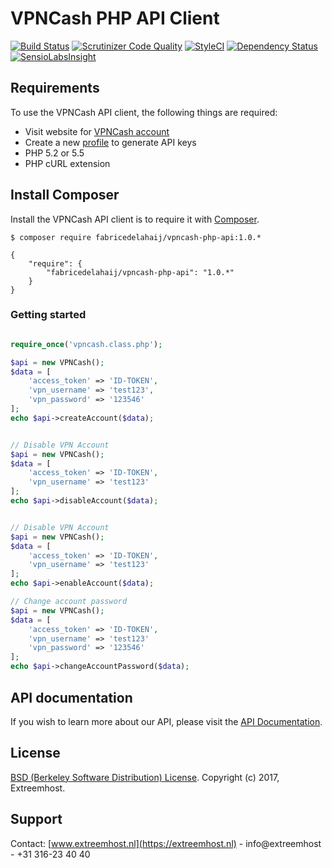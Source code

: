 # VPNCash PHP API Client
[![Build Status](https://scrutinizer-ci.com/g/FabriceDelahaij/vpncash-php-api/badges/build.png?b=master)](https://scrutinizer-ci.com/g/FabriceDelahaij/vpncash-php-api/build-status/master)
[![Scrutinizer Code Quality](https://scrutinizer-ci.com/g/FabriceDelahaij/vpncash-php-api/badges/quality-score.png?b=master)](https://scrutinizer-ci.com/g/FabriceDelahaij/vpncash-php-api/?branch=master)
[![StyleCI](https://styleci.io/repos/108218190/shield?branch=master)](https://styleci.io/repos/108218190)
[![Dependency Status](https://www.versioneye.com/user/projects/59f011f90fb24f104530808c/badge.svg?style=flat-square)](https://www.versioneye.com/user/projects/59f011f90fb24f104530808c)
[![SensioLabsInsight](https://insight.sensiolabs.com/projects/279a9618-07bd-4ce2-aa09-0953ed8d4e85/mini.png)](https://insight.sensiolabs.com/projects/279a9618-07bd-4ce2-aa09-0953ed8d4e85)

## Requirements ##
To use the VPNCash API client, the following things are required:

+ Visit website for [VPNCash account](https://vpncash.com)
+ Create a new [profile](http://www.vpncash.com/api-access) to generate API keys
+ PHP 5.2 or 5.5
+ PHP cURL extension

## Install Composer
Install the VPNCash API client is to require it with [Composer](http://getcomposer.org/doc/00-intro.md).

    $ composer require fabricedelahaij/vpncash-php-api:1.0.*

    {
        "require": {
            "fabricedelahaij/vpncash-php-api": "1.0.*"
        }
    }


### Getting started ###

```php

require_once('vpncash.class.php');

$api = new VPNCash();
$data = [
	'access_token' => 'ID-TOKEN',
	'vpn_username' => 'test123',
	'vpn_password' => '123546'
];
echo $api->createAccount($data);


// Disable VPN Account
$api = new VPNCash();
$data = [
	'access_token' => 'ID-TOKEN',
	'vpn_username' => 'test123'
];
echo $api->disableAccount($data);


// Disable VPN Account
$api = new VPNCash();
$data = [
	'access_token' => 'ID-TOKEN',
	'vpn_username' => 'test123'
];
echo $api->enableAccount($data);

// Change account password
$api = new VPNCash();
$data = [
	'access_token' => 'ID-TOKEN',
	'vpn_username' => 'test123'
	'vpn_password' => '123546'
];
echo $api->changeAccountPassword($data);
```

## API documentation ##
If you wish to learn more about our API, please visit the [API Documentation](http://docs.vpnapi21.apiary.io).

## License ##
[BSD (Berkeley Software Distribution) License](https://opensource.org/licenses/bsd-license.php). Copyright (c) 2017, Extreemhost.

## Support ##
Contact: [www.extreemhost.nl](https://extreemhost.nl) - info@extreemhost - +31 316-23 40 40
